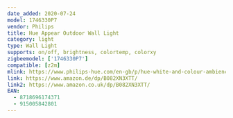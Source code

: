 ```yaml
---
date_added: 2020-07-24
model: 1746330P7
vendor: Philips
title: Hue Appear Outdoor Wall Light
category: light
type: Wall Light
supports: on/off, brightness, colortemp, colorxy
zigbeemodel: ['1746330P7']
compatible: [z2m]
mlink: https://www.philips-hue.com/en-gb/p/hue-white-and-colour-ambience-appear-outdoor-wall-light/1746330P7
link: https://www.amazon.de/dp/B082XN3XTT/
link2: https://www.amazon.co.uk/dp/B082XN3XTT/
EAN: 
  - 8718696174371
  - 915005842801
---
```

